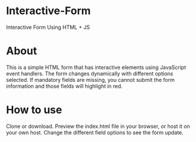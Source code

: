 # Interactive-Form
Interactive Form Using HTML + JS

# About
This is a simple HTML form that has interactive elements using JavaScript event handlers.  The form changes dynamically with different options selected.
If mandatory fields are missing, you cannot submit the form information and those fields will highlight in red.

# How to use
Clone or download.
Preview the index.html file in your browser, or host it on your own host.
Change the different field options to see the form update.
